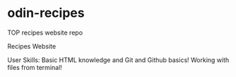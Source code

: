 # odin-recipes
TOP recipes website repo 

Recipes Website 

User Skills:
Basic HTML knowledge and Git and Github basics!
Working with files from terminal!
